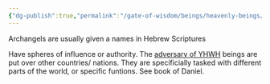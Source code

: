 ```yaml
---
{"dg-publish":true,"permalink":"/gate-of-wisdom/beings/heavenly-beings/archangel/","tags":["thebrain","GateWisdom","nothome","A","HeavenlyBeing"]}
---
```



Archangels are usually given a names in Hebrew Scriptures

Have spheres of influence or authority. The [adversary of YHWH](https://app.thebrain.com/brain/9d9e6e01-35d1-431b-8520-6e7ad360f8ce/AdversaryOfYhwh?name=Adversary%20of%20YHWH) beings are put over other countries/ nations. They are specificially tasked with different parts of the world, or specific funtions. See book of Daniel.
